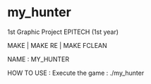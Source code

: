 # my_hunter
1st Graphic Project EPITECH (1st year)

MAKE | MAKE RE | MAKE FCLEAN

NAME : MY_HUNTER

HOW TO USE : Execute the game : ./my_hunter
